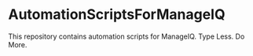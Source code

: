# AutomationScriptsForManageIQ
This repository contains automation scripts for ManageIQ. Type Less. Do More.
